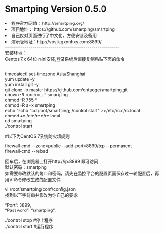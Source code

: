# Smartping Version 0.5.0
<li>程序官方网站： http://smartping.org/</li>
<li>项目地址： https://github.com/smartping/smartping</li></li>
<li>自己仅对页面进行了中文化，方便安装及备用</li>
<li>演示版地址：http://vpsjk.gxnnhxy.com:8899/</li>
----------------------------------------------------------
<br>安装环境：</br>
Centos 7.x 64位 mini安装,登录系统后直接复制粘贴下面的命令</br>
<p><br>timedatectl set-timezone Asia/Shanghai</br>yum update -y</code></br>yum install git -y</code></br>git clone -b master https://github.com/cntaoge/smartping.git</br>chown -R root:root * smartping</br>chmod -R 755 *</br>chmod -R a+x smartping</br>echo "echo "cd /root/smartping;./control start" >>/etc/rc.d/rc.local</br>chmod +x /etc/rc.d/rc.local</br>cd smartping</br>./control start</br>
<p>#以下为CentOS 7系统防火墙规则</br>
<p>firewall-cmd --zone=public --add-port=8899/tcp --permanent</br>firewall-cmd --reload</br>
<p>回车后，在浏览器上打开http://ip:8899 即可访问</br>
默认密码：smartping</br>
如需要修改默认的端口和密码，请先在监控平台的配置页面保存过一轮配置后，再用VI命令修改生成的配置文件</br>
<p>vi /root/smartping/conf/config.json</br>
找到以下字符串并修改为你自己的要求</br>
<p>“Port”: 8899,</br>
“Password”: “smartping”,</br>
<p>./control stop #停止程序</br>
./control start #运行程序</br>
